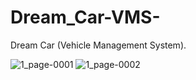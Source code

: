 # Dream_Car-VMS-
 Dream Car (Vehicle Management System).

 ![1_page-0001](https://github.com/JayeshST/Dream_Car-VMS-/assets/106459842/d1867730-02ce-4d8f-9a9a-7e583688dff7)
![1_page-0002](https://github.com/JayeshST/Dream_Car-VMS-/assets/106459842/7858955b-aaea-477a-a42d-e505dd6919e3)
